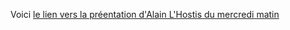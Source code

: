 
Voici [le lien vers la préentation d'Alain L'Hostis du mercredi matin](https://nextcloud.univ-lille.fr/index.php/s/76J4ikgnQbagypF)
